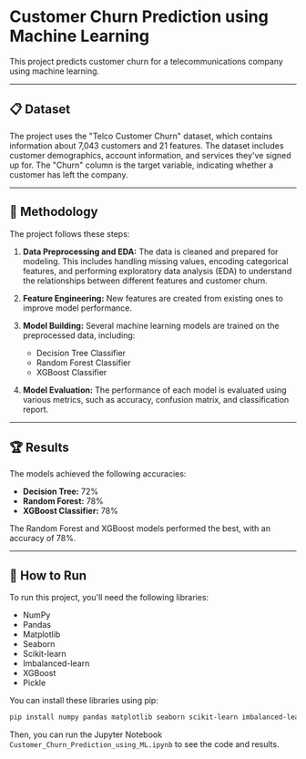 # Customer Churn Prediction using Machine Learning

This project predicts customer churn for a telecommunications company using machine learning.

-----

## 📋 Dataset

The project uses the "Telco Customer Churn" dataset, which contains information about 7,043 customers and 21 features. The dataset includes customer demographics, account information, and services they've signed up for. The "Churn" column is the target variable, indicating whether a customer has left the company.

-----

## 🤖 Methodology

The project follows these steps:

1.  **Data Preprocessing and EDA:** The data is cleaned and prepared for modeling. This includes handling missing values, encoding categorical features, and performing exploratory data analysis (EDA) to understand the relationships between different features and customer churn.

2.  **Feature Engineering:** New features are created from existing ones to improve model performance.

3.  **Model Building:** Several machine learning models are trained on the preprocessed data, including:

      * Decision Tree Classifier
      * Random Forest Classifier
      * XGBoost Classifier

4.  **Model Evaluation:** The performance of each model is evaluated using various metrics, such as accuracy, confusion matrix, and classification report.

-----

## 🏆 Results

The models achieved the following accuracies:

  * **Decision Tree:** 72%
  * **Random Forest:** 78%
  * **XGBoost Classifier:** 78%

The Random Forest and XGBoost models performed the best, with an accuracy of 78%.

-----

## 🚀 How to Run

To run this project, you'll need the following libraries:

  * NumPy
  * Pandas
  * Matplotlib
  * Seaborn
  * Scikit-learn
  * Imbalanced-learn
  * XGBoost
  * Pickle

You can install these libraries using pip:

```bash
pip install numpy pandas matplotlib seaborn scikit-learn imbalanced-learn xgboost pickle-mixin
```

Then, you can run the Jupyter Notebook `Customer_Churn_Prediction_using_ML.ipynb` to see the code and results.
